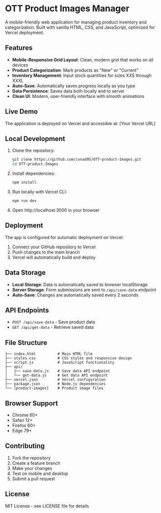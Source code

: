 # OTT Product Images Manager

A mobile-friendly web application for managing product inventory and categorization. Built with vanilla HTML, CSS, and JavaScript, optimized for Vercel deployment.

## Features

- **Mobile-Responsive Grid Layout**: Clean, modern grid that works on all devices
- **Product Categorization**: Mark products as "New" or "Current" 
- **Inventory Management**: Input stock quantities for sizes XXS through XXXL
- **Auto-Save**: Automatically saves progress locally as you type
- **Data Persistence**: Saves data both locally and to server
- **Clean UI**: Modern, user-friendly interface with smooth animations

## Live Demo

The application is deployed on Vercel and accessible at: [Your Vercel URL]

## Local Development

1. Clone the repository:
   ```bash
   git clone https://github.com/ivnad95/OTT-product-Images.git
   cd OTT-product-Images
   ```

2. Install dependencies:
   ```bash
   npm install
   ```

3. Run locally with Vercel CLI:
   ```bash
   npm run dev
   ```

4. Open http://localhost:3000 in your browser

## Deployment

The app is configured for automatic deployment on Vercel:

1. Connect your GitHub repository to Vercel
2. Push changes to the main branch
3. Vercel will automatically build and deploy

## Data Storage

- **Local Storage**: Data is automatically saved to browser localStorage
- **Server Storage**: Form submissions are sent to `/api/save-data` endpoint
- **Auto-Save**: Changes are automatically saved every 2 seconds

## API Endpoints

- `POST /api/save-data` - Save product data
- `GET /api/get-data` - Retrieve saved data

## File Structure

```
├── index.html          # Main HTML file
├── styles.css          # CSS styles and responsive design
├── script.js           # JavaScript functionality
├── api/
│   ├── save-data.js    # Save data API endpoint
│   └── get-data.js     # Get data API endpoint
├── vercel.json         # Vercel configuration
├── package.json        # Node.js dependencies
└── [product-images]    # Product image files
```

## Browser Support

- Chrome 60+
- Safari 12+
- Firefox 60+
- Edge 79+

## Contributing

1. Fork the repository
2. Create a feature branch
3. Make your changes
4. Test on mobile and desktop
5. Submit a pull request

## License

MIT License - see LICENSE file for details
